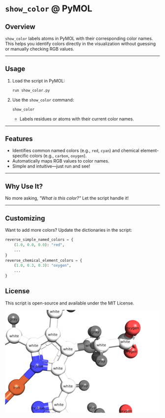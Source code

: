 # **`show_color` @ PyMOL**

## **Overview**

`show_color` labels atoms in PyMOL with their corresponding color names. This helps you identify colors directly in the visualization without guessing or manually checking RGB values.

---

## **Usage**

1. Load the script in PyMOL:
   ```python
   run show_color.py
   ```
2. Use the `show_color` command:
   ```python
   show_color
   ```
   - Labels residues or atoms with their current color names.

---

## **Features**

- Identifies common named colors (e.g., `red`, `cyan`) and chemical element-specific colors (e.g., `carbon`, `oxygen`).
- Automatically maps RGB values to color names.
- Simple and intuitive—just run and see!

---

## **Why Use It?**
No more asking, *"What is this color?"* Let the script handle it!

--- 

## **Customizing**

Want to add more colors? Update the dictionaries in the script:
```python
reverse_simple_named_colors = {
    (1.0, 0.0, 0.0): "red",
    ...
}
reverse_chemical_element_colors = {
    (1.0, 0.3, 0.3): "oxygen",
    ...
}
```

## **License**

This script is open-source and available under the MIT License.

<img src="asset/hem.png" alt="Example" width="600">